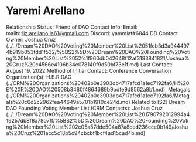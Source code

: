 # Yaremi Arellano

Relationship Status: Friend of DAO
Contact Info: Email: mailto:liz.arellano.la61@gmail.com
Discord: yammiat#6844
DD Contact Owner: Joshua Cruz   (../../Dream%20DAO%20Voting%20Member%20List%2051fcb3d3a9444974b919b053fdd1f532/%5BS2%5D%20Dream%20DAO%20Founding%20Voting%20Member%20List%2052fc1f960db042648f12af3193841821/Joshua%20Cruz%20c4566e4106b34e078140f9d50bf73e1f.md)
Last Contact: August 19, 2022
Method of Initial Contact: Conference Conversation
Organization(s): H.E.R DAO (../CRM%20Organizations%20402b0e3903db4717afcd1a1ec7192fa6/H%20E%20R%20DAO%20508b3480f4864689b9bdfe9d8562a8b1.md), Metagals (../CRM%20Organizations%20402b0e3903db4717afcd1a1ec7192fa6/Metagals%20c6d2c2962fea44649a5701b1910de24d.md)
Related to [S2] Dream DAO Founding Voting Member List (CRM Contacts): Joshua Cruz   (../../Dream%20DAO%20Voting%20Member%20List%201790792012994a419257db8f8a7807ff/%5BS2%5D%20Dream%20DAO%20Founding%20Voting%20Member%20List%202c05a57dde504a87a8ced236cce0b149/Joshua%20Cruz%201acc5c18b5c94cbcbf1bcf4ad15cad4b.md)
